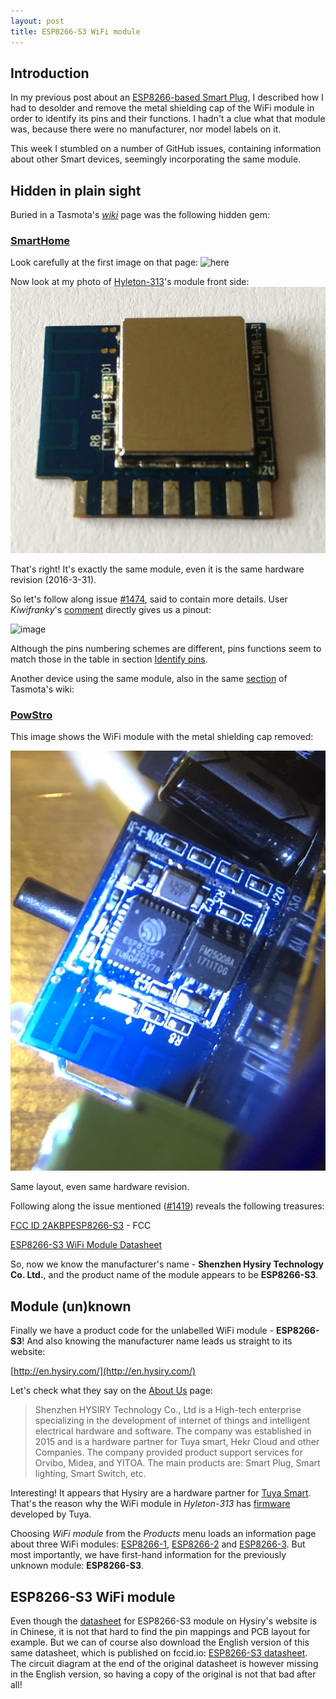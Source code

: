 ```yaml
---
layout: post
title: ESP8266-S3 WiFi module
---
```

## Introduction
In my previous post about an [ESP8266-based Smart Plug](/Hyleton-313-Smart-Plug "Hyleton-313 Smart Plug"), I described how I had to desolder and remove the metal shielding cap of the WiFi module in order to identify its pins and their functions. I hadn't a clue what that module was, because there were no manufacturer, nor model labels on it.

This week I stumbled on a number of GitHub issues, containing information about other Smart devices, seemingly incorporating the same module.

## Hidden in plain sight
Buried in a Tasmota's [*wiki*](https://github.com/arendst/Sonoff-Tasmota/wiki) page was the following hidden gem:

### [SmartHome](https://github.com/arendst/Sonoff-Tasmota/wiki/SmartHome "SmartHome device")

Look carefully at the first image on that page:
![here](https://user-images.githubusercontent.com/34961418/34454555-fabcb5ee-ed6d-11e7-9639-e038732a4c1c.jpg)

Now look at my photo of [Hyleton-313](/Hyleton-313-Smart-Plug "Hyleton-313 Smart Plug")'s module front side:
![module-front](../images/hyleton-313/module-front.jpg "module-front")

That's right! It's exactly the same module, even it is the same hardware revision (2016-3-31).

So let's follow along issue [#1474](https://github.com/arendst/Sonoff-Tasmota/issues/1474), said to contain more details. User *Kiwifranky*'s [comment](https://github.com/arendst/Sonoff-Tasmota/issues/1474#issuecomment-358475920) directly gives us a pinout:

![image](https://user-images.githubusercontent.com/35011254/35071442-f873e240-fbe0-11e7-9a7a-6effc662fcf5.jpg)

Although the pins numbering schemes are different, pins functions seem to match those in the table in section [Identify pins](/Hyleton-313-Smart-Plug/#identify-pins).

Another device using the same module, also in the same [section](https://github.com/arendst/Sonoff-Tasmota/wiki/Other-Devices) of Tasmota's wiki:

### [PowStro](https://github.com/arendst/Sonoff-Tasmota/wiki/PowStro)

This image shows the WiFi module with the metal shielding cap removed:

![image](https://raw.githubusercontent.com/reloxx13/reloxx13.github.io/master/media/tasmota/PowStro/3.jpeg)

Same layout, even same hardware revision.

Following along the issue mentioned ([#1419](https://github.com/arendst/Sonoff-Tasmota/issues/1419)) reveals the following treasures:

[FCC ID 2AKBPESP8266-S3](https://fccid.io/2AKBPESP8266-S3) - FCC

[ESP8266-S3 WiFi Module Datasheet](https://fccid.io/2AKBPESP8266-S3/User-Manual/User-Manual-3594791.pdf)

So, now we know the manufacturer's name - **Shenzhen Hysiry Technology Co. Ltd.**, and the product name of the module appears to be **ESP8266-S3**.

## Module (un)known
Finally we have a product code for the unlabelled WiFi module - **ESP8266-S3**! And also knowing the manufacturer name leads us straight to its website:

[http://en.hysiry.com/](http://en.hysiry.com/)

Let's check what they say on the [About Us](http://en.hysiry.com/about.aspx?TypeId=1&FId=t1:1:1) page:

> Shenzhen HYSIRY Technology Co., Ltd is a High-tech enterprise specializing in the development of internet of things and intelligent electrical hardware and software. The company was established in 2015 and is a hardware partner for Tuya smart, Hekr Cloud and other Companies. The company provided product support services for Orvibo, Midea, and YITOA. The main products are: Smart Plug, Smart lighting, Smart Switch, etc.

Interesting! It appears that Hysiry are a hardware partner for [Tuya Smart](https://en.tuya.com/). That's the reason why the WiFi module in *Hyleton-313* has [firmware](/Hyleton-313-Smart-Plug/#dump-original-firmware) developed by Tuya.

Choosing *WiFi module* from the *Products* menu loads an information page about three WiFi modules: [ESP8266-1](http://en.hysiry.com/prod_view.aspx?TypeId=10&Id=167&FId=t3:10:3), [ESP8266-2](http://en.hysiry.com/prod_view.aspx?TypeId=10&Id=168&FId=t3:10:3) and [ESP8266-3](http://en.hysiry.com/prod_view.aspx?TypeId=10&Id=169&FId=t3:10:3). But most importantly, we have first-hand information for the previously unknown module: **ESP8266-S3**.

## ESP8266-S3 WiFi module
Even though the [datasheet](http://en.hysiry.com/prod_view.aspx?TypeId=10&Id=169&FId=t3:10:3) for ESP8266-S3 module on Hysiry's website is in Chinese, it is not that hard to find the pin mappings and PCB layout for example. But we can of course also download the English version of this same datasheet, which is published on fccid.io: [ESP8266-S3 datasheet](https://fccid.io/2AKBPESP8266-S3/User-Manual/User-Manual-3594791.pdf). The circuit diagram at the end of the original datasheet is however missing in the English version, so having a copy of the original is not that bad after all!
 